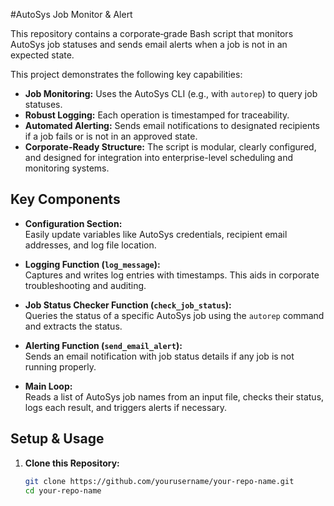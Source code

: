 #AutoSys Job Monitor & Alert

This repository contains a corporate‐grade Bash script that monitors AutoSys job statuses and sends email alerts when a job is not in an expected state. 

This project demonstrates the following key capabilities:
- **Job Monitoring:** Uses the AutoSys CLI (e.g., with `autorep`) to query job statuses.
- **Robust Logging:** Each operation is timestamped for traceability.
- **Automated Alerting:** Sends email notifications to designated recipients if a job fails or is not in an approved state.
- **Corporate-Ready Structure:** The script is modular, clearly configured, and designed for integration into enterprise-level scheduling and monitoring systems.

## Key Components

- **Configuration Section:**  
  Easily update variables like AutoSys credentials, recipient email addresses, and log file location.
  
- **Logging Function (`log_message`):**  
  Captures and writes log entries with timestamps. This aids in corporate troubleshooting and auditing.

- **Job Status Checker Function (`check_job_status`):**  
  Queries the status of a specific AutoSys job using the `autorep` command and extracts the status.

- **Alerting Function (`send_email_alert`):**  
  Sends an email notification with job status details if any job is not running properly.

- **Main Loop:**  
  Reads a list of AutoSys job names from an input file, checks their status, logs each result, and triggers alerts if necessary.

## Setup & Usage

1. **Clone this Repository:**

   ```bash
   git clone https://github.com/yourusername/your-repo-name.git
   cd your-repo-name
